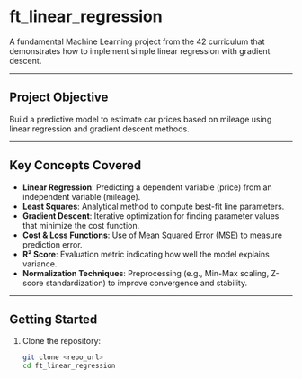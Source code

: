 # ft_linear_regression

A fundamental Machine Learning project from the 42 curriculum that demonstrates how to implement simple linear regression with gradient descent.

---

## Project Objective

Build a predictive model to estimate car prices based on mileage using linear regression and gradient descent methods.

---

## Key Concepts Covered

- **Linear Regression**: Predicting a dependent variable (price) from an independent variable (mileage).
- **Least Squares**: Analytical method to compute best-fit line parameters.
- **Gradient Descent**: Iterative optimization for finding parameter values that minimize the cost function.
- **Cost & Loss Functions**: Use of Mean Squared Error (MSE) to measure prediction error.
- **R² Score**: Evaluation metric indicating how well the model explains variance.
- **Normalization Techniques**: Preprocessing (e.g., Min-Max scaling, Z-score standardization) to improve convergence and stability.

---

## Getting Started

1. Clone the repository:
   ```bash
   git clone <repo_url>
   cd ft_linear_regression
